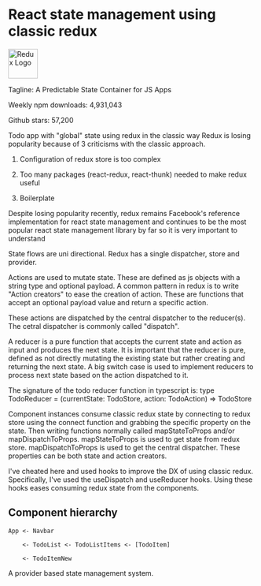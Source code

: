 # React state management using classic redux

<a href='https://redux.js.org'><img src='https://camo.githubusercontent.com/f28b5bc7822f1b7bb28a96d8d09e7d79169248fc/687474703a2f2f692e696d6775722e636f6d2f4a65567164514d2e706e67' height='60' alt='Redux Logo' aria-label='redux.js.org' /></a>

Tagline: A Predictable State Container for JS Apps

Weekly npm downloads: 4,931,043

Github stars: 57,200

Todo app with "global" state using redux in the classic way
Redux is losing popularity because of 3 criticisms with the classic approach.

1. Configuration of redux store is too complex

2. Too many packages (react-redux, react-thunk) needed to make redux useful

3. Boilerplate

Despite losing popularity recently, redux remains Facebook's reference implementation for react state management and continues to be the most popular react state management library by far so it is very important to understand

State flows are uni directional.
Redux has a single dispatcher, store and provider.

Actions are used to mutate state. These are defined as js objects with a string type and optional payload.
A common pattern in redux is to write "Action creators" to ease the creation of action. These are functions that accept an optional payload value and return a specific action.  

These actions are dispatched by the central dispatcher to the reducer(s). The cetral dispatcher is commonly called "dispatch".

A reducer is a pure function that accepts the current state and action as input and produces the next state. It is important that the reducer is pure, defined as not directly mutating the existing state but rather creating and returning the next state.
A big switch case is used to implement reducers to process next state based on the action dispatched to it.

The signature of the todo reducer function in typescript is:
type TodoReducer = (currentState: TodoStore, action: TodoAction) => TodoStore

Component instances consume classic redux state by connecting to redux store using the connect function and grabbing the specific property on the state. Then writing functions normally called mapStateToProps and/or mapDispatchToProps. mapStateToProps is used to get state from redux store. mapDispatchToProps is used to get the central dispatcher.
These properties can be both state and action creators.

I've cheated here and used hooks to improve the DX of using classic redux.
Specifically, I've used the useDispatch and useReducer hooks.
Using these hooks eases consuming redux state from the components.

## Component hierarchy

    App <- Navbar

        <- TodoList <- TodoListItems <- [TodoItem]

        <- TodoItemNew

A provider based state management system.

